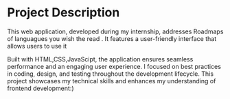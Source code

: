 # Project Description

This web application, developed during my internship, addresses Roadmaps of languagues you wish the read . 
It features a user-friendly interface that allows users to use it 

Built with HTML,CSS,JavaScipt, the application ensures seamless performance and an engaging user experience.
I focused on best practices in coding, design, and testing throughout the development lifecycle.
This project showcases my technical skills and enhances my understanding of frontend development:)

